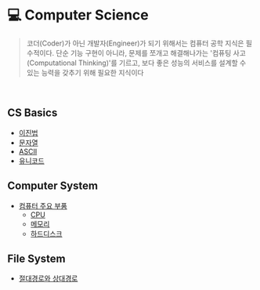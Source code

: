 # 💻 Computer Science

> 코더(Coder)가 아닌 개발자(Engineer)가 되기 위해서는 컴퓨터 공학 지식은 필수적이다. 단순 기능 구현이 아니라, 문제를 쪼개고 해결해나가는 '컴퓨팅 사고(Computational Thinking)'를 기르고, 보다 좋은 성능의 서비스를 설계할 수 있는 능력을 갖추기 위해 필요한 지식이다

<br>

## CS Basics

- [이진법]()
- [문자열]() 
- [ASCII]()
- [유니코드]()

## Computer System

- [컴퓨터 주요 부품]()
  - [CPU]()
  - [메모리]()
  - [하드디스크]()

## File System

- [절대경로와 상대경로]()
